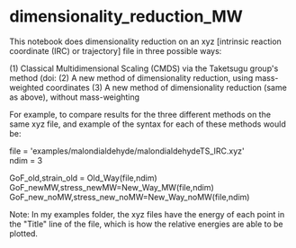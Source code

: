 # dimensionality_reduction_MW

This notebook does dimensionality reduction on an xyz [intrinsic reaction coordinate (IRC) or trajectory] file in three possible ways:

(1) Classical Multidimensional Scaling (CMDS) via the Taketsugu group's method (doi: 
(2) A new method of dimensionality reduction, using mass-weighted coordinates
(3) A new method of dimensionality reduction (same as above), without mass-weighting

For example, to compare results for the three different methods on the same xyz file, and example of the syntax for each of these methods would be:

file = 'examples/malondialdehyde/malondialdehydeTS_IRC.xyz'<br/>
ndim = 3<br/>

GoF_old,strain_old = Old_Way(file,ndim)<br/>
GoF_newMW,stress_newMW=New_Way_MW(file,ndim)<br/>
GoF_new_noMW,stress_new_noMW=New_Way_noMW(file,ndim)<br/>

Note: In my examples folder, the xyz files have the energy of each point in the "Title" line of the file, which is how the relative energies are able to be plotted.
